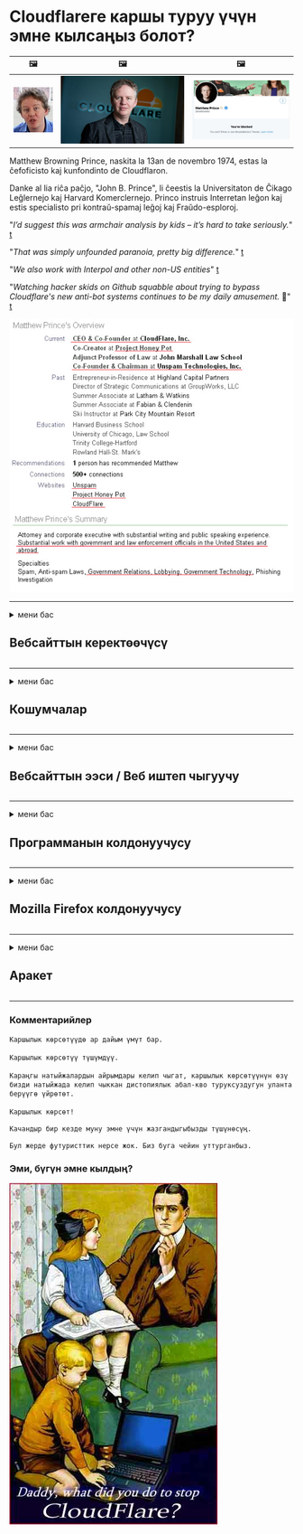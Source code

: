 # Cloudflareге каршы туруу үчүн эмне кылсаңыз болот?

| 🖼 | 🖼 | 🖼 |
| --- | --- | --- |
| ![](../image/matthew_prince_teen.jpg) | ![](../image/matthew_prince.jpg) | ![](../image/blockedbymatthewprince.jpg) |


Matthew Browning Prince, naskita la 13an de novembro 1974, estas la ĉefoficisto kaj kunfondinto de Cloudflaron.

Danke al lia riĉa paĉjo, "John B. Prince", li ĉeestis la Universitaton de Ĉikago Leĝlernejo kaj Harvard Komerclernejo.
Princo instruis Interretan leĝon kaj estis specialisto pri kontraŭ-spamaj leĝoj kaj Fraŭdo-esploroj.


"*I’d suggest this was armchair analysis by kids – it’s hard to take seriously.*" [t](https://www.theguardian.com/technology/2015/nov/19/cloudflare-accused-by-anonymous-helping-isis)

"*That was simply unfounded paranoia, pretty big difference.*"  [t](https://twitter.com/xxdesmus/status/992757936123359233)

"*We also work with Interpol and other non-US entities*" [t](https://twitter.com/eastdakota/status/1203028504184360960)

"*Watching hacker skids on Github squabble about trying to bypass Cloudflare's new anti-bot systems continues to be my daily amusement.* 🍿" [t](https://twitter.com/eastdakota/status/1273277839102656515)


![](../image/whoismp.jpg)

---


<details>
<summary>мени бас

## Вебсайттын керектөөчүсү
</summary>


- Эгер сизге жаккан веб-сайт Cloudflare колдонуп жатса, аларга Cloudflare колдонбогула деп айтыңыз.
  - Фейсбук, Реддит, Твиттер же Мастодон сыяктуу социалдык тармактарда ышкыруунун эч кандай айырмасы жок. [Иш-аракеттер хэштегдерге караганда катуу.](https://twitter.com/phyzonloop/status/1274132092490862594)
  - Өзүңүздү пайдалуу кылгыңыз келсе, веб-сайттын ээси менен байланышууга аракет кылыңыз.

[Cloudflare билдирди](https://github.com/Eloston/ungoogled-chromium/issues/783):
```
Администраторлор менен байланышкан белгилүү бир кызматтар же сайттар боюнча байланышып, тажрыйба алмашууңузду сунуштайбыз.
```

[Эгер сиз сурабасаңыз, вебсайт ээси бул көйгөйдү эч качан билбейт.](../PEOPLE.md)

![](../image/liberapay.jpg)

[Ийгиликтүү мисал](https://counterpartytalk.org/t/turn-off-cloudflare-on-counterparty-co-plz/164/5).<br>
Сизде көйгөй барбы? [Үнүңдү азыр көтөр.](https://github.com/maraoz/maraoz.github.io/issues/1) Төмөндө келтирилген мисал.

```
Сиз жөн гана корпоративдик цензурага жана жапырт көзөмөлдөөгө жардам берип жатасыз.
http://crimeflare.eu.org
```

```
Веб баракчаңыз CloudFlare купуялыгын бузган жеке дубал бакчасында жайгашкан.
http://crimeflare.eu.org
```

- Бир аз убакыт бөлүп, вебсайттын купуялык саясатын окуп чыгыңыз.
  - эгер вебсайт Cloudflare артында болсо же вебсайт Cloudflare менен байланышкан кызматтарды колдонуп жатса.

Ал жерде "Cloudflare" эмне экендигин түшүндүрүп, Cloudflare менен дайындарыңызды бөлүшүү үчүн уруксат сураңыз. Эгер аткарылбаса, ишенимдин бузулушуна алып келет жана каралып жаткан веб-сайттан алыс болуш керек.

[Купуялык саясатынын алгылыктуу мисалы бул жерде](https://archive.is/bDlTz) ("Subprocessors" > "Entity Name")

```
Мен сиздин купуялуулук саясатыңызды окуп чыктым жана Cloudflare сөзүн таба албай жатам.
Менин маалыматтарымды Cloudflare менен камсыз кыла берсеңиз, сиз менен маалымат бөлүшүүдөн баш тартам.
http://crimeflare.eu.org
```

Бул Cloudflare сөзү жок купуялык саясатынын мисалы.
[Liberland Jobs](https://archive.is/daKIr) [privacy policy](https://docsend.com/view/feiwyte):

![](../image/cfwontobey.jpg)

Cloudflareдин жеке купуялык саясаты бар.
[Cloudflare doxxing адамдарды жакшы көрөт.](https://www.reddit.com/r/GamerGhazi/comments/2s64fe/be_wary_reporting_to_cloudflare/)

Вебсайттын катталуу формасы үчүн жакшы мисал келтирилген.
AFAIK, нөлдүк веб-сайт муну жасайт. Аларга ишенесиңби?

```
"XYZ-ге катталуу" баскычын чыкылдатуу менен, сиз биздин тейлөө шарттарына жана купуялуулук жөнүндө билдирүүгө макулдугуңузду билдиресиз.
Сиз дагы Cloudflare менен дайындарыңызды бөлүшүүгө жана cloudflare купуялуулук билдирүүсүнө макулдугуңузду билдиресиз.
Эгер Cloudflare сиздин маалыматыңызды ачыкка чыгарса же биздин серверлерге туташууңузга уруксат бербесе, анда ал биздин күнөөбүз эмес. [*]

[ Кирүү ] [ Мен макул эмесмин ]
```
[*] [PEOPLE.md](../PEOPLE.md)


- Алардын кызматынан пайдаланбоого аракет кылыңыз. Cloudflare сизди көрүп жатканыңызды унутпаңыз.
  - ["I'm in your TLS, sniffin' your passworz"](../image/iminurtls.jpg)

- Башка вебсайтты издөө. Интернетте альтернатива жана оппортунисттер бар!

- Досторуңузду Торду күн сайын колдонууга көндүрүңүз.
  - Анонимдүүлүк ачык интернеттин стандарты болушу керек!
  - [Тор долбоору бул долбоорду жактырбай тургандыгын эске алыңыз.](../HISTORY.md)

</details>

------

<details>
<summary>мени бас

## Кошумчалар
</summary>

- Эгер браузериңиз Firefox, Tor Browser же Ungoogled Chromium болсо, төмөндөгү ушул кошумчалардын бирин колдонуңуз.
  - Башка жаңы кошумча кошууну кааласаңыз, алгач бул жөнүндө сураңыз.


| Аты | Иштеп чыгуучу | Колдоо | Бөгөттөй алат | Билдире алат | Chrome |
| -------- | -------- | -------- | -------- | -------- | -------- |
| [Bloku Cloudflaron MITM-Atakon](../subfiles/about.bcma.md) | #Addon | [ ? ](http://crimeflare.eu.org/) | **Ооба**     | **Ооба**     |  **Ооба** |
| [Ĉu ligoj estas vundeblaj al MITM-atako?](../subfiles/about.ismm.md) | #Addon | [ ? ](http://crimeflare.eu.org/) | Жок     | **Ооба**     |  **Ооба** |
| [Ĉu ĉi tiuj ligoj blokos Tor-uzanton?](../subfiles/about.isat.md) | #Addon | [ ? ](http://crimeflare.eu.org/) | Жок     | **Ооба**     |  **Ооба** |
| [Block Cloudflare MITM Attack](https://trac.torproject.org/projects/tor/attachment/ticket/24351/block_cloudflare_mitm_attack-1.0.14.1-an%2Bfx.xpi)<br>[**DELETED BY TOR PROJECT**](../HISTORY.md) | nullius | [ ? ](../tool/block_cloudflare_mitm_fx), [Link](http://crimeflare.eu.org/) | **Ооба**     | **Ооба**     |  Жок |
| [TPRB](http://sw.nnpaefp7pkadbxxkhz2agtbv2a4g5sgo2fbmv3i7czaua354334uqqad.onion/) | Sw | [ ? ](http://sw.nnpaefp7pkadbxxkhz2agtbv2a4g5sgo2fbmv3i7czaua354334uqqad.onion/) | **Ооба**     | **Ооба**     |  Жок |
| [Detect Cloudflare](https://addons.mozilla.org/en-US/firefox/addon/detect-cloudflare/) | Frank Otto | [ ? ](https://github.com/traktofon/cf-detect) | Жок     | **Ооба**     |  Жок |
| [True Sight](https://addons.mozilla.org/en-US/firefox/addon/detect-cloudflare-plus/) | claustromaniac | [ ? ](https://github.com/claustromaniac/detect-cloudflare-plus) | Жок     | **Ооба**     |  Жок |
| [Which Cloudflare datacenter am I visiting?](https://addons.mozilla.org/en-US/firefox/addon/cf-pop/) | 依云 | [ ? ](https://github.com/lilydjwg/cf-pop) | Жок     | **Ооба**     |  Жок |


- "Decentraleyes" "CDNJS (Cloudflare)" менен туташууну токтото алат.
  - Көптөгөн сурамдардын тармактарга жетүүсүнө жол бербейт жана сайттардын бузулуп калбашы үчүн жергиликтүү файлдарды тейлейт.
  - Иштеп чыгуучу жооп берди: "[very concerning indeed](https://github.com/Synzvato/decentraleyes/issues/236#issuecomment-352049501)", "[widespread usage severely centralizes the web](https://github.com/Synzvato/decentraleyes/issues/251#issuecomment-366752049)"

- [Cloudflare тастыктамасын Тастыктамалар Борборунан (CA) алып салсаңыз же ишенбесеңиз болот.](https://www.ssl.com/how-to/remove-root-certificate-firefox/)

</details>

------

<details>
<summary>мени бас

## Вебсайттын ээси / Веб иштеп чыгуучу
</summary>


![](../image/word_cloudflarefree.jpg)

- Cloudflare чечимин колдонбоңуз, Мезгил.
  - Андан да жакшы нерсе жасай аласыз, туурабы? [Бул жерде Cloudflare жазылууларын, пландарын, домендерин же каттоо эсептерин кантип алып салуу керек.](https://support.cloudflare.com/hc/en-us/articles/200167776-Removing-subscriptions-plans-domains-or-accounts)

| 🖼 | 🖼 |
| --- | --- |
| ![](../image/htmlalertcloudflare.jpg) | ![](../image/htmlalertcloudflare2.jpg) |

- Көбүрөөк кардарларды каалайсызбы? Сиз эмне кылышты билесиз. Ишара "жогору сапта".
  - [Салам, сиз "Биз сиздин купуялуулугуңузга олуттуу мамиле кылабыз" деп жазгансыз, бирок менде "Ката 403 Тыюу салынган белгисиз прокси уруксат берилбейт" деген жазуу пайда болду.](https://it.slashdot.org/story/19/02/19/0033255/stop-saying-we-take-your-privacy-and-security-seriously) Эмне үчүн Tor Or VPNди жаап жатасыз? Эмне үчүн убактылуу электрондук каттарды бөгөттөп жатасыз?

![](../image/anonexist.jpg)

- Cloudflareди колдонуу үзгүлтүккө учуроо мүмкүнчүлүгүн жогорулатат. Эгер сервер иштебей калса же Cloudflare иштебей калса, кирүүчүлөр веб-сайтыңызга кире алышпайт.
  - [Чын эле Cloudflare эч качан ылдый түшпөйт деп ойлодуңуз беле?](https://www.ibtimes.com/cloudflare-down-not-working-sites-producing-504-gateway-timeout-errors-2618008) [Another](https://twitter.com/Jedduff/status/1097875615997399040) [sample](https://twitter.com/search?f=tweets&vertical=default&q=Cloudflare%20is%20having%20problems). [Need more](../PEOPLE.md)?

![](../image/cloudflareinternalerror.jpg)

- "API кызматы", "программаны жаңыртуу сервери" же "RSS каналы" прокси кылуу үчүн Cloudflare колдонуп, кардарыңызга зыян келтирет. Кардар сизге чалып, "мындан ары сиздин APIңизди колдоно албайм" деди, сиз эмне болуп жаткандыгы жөнүндө эч нерсе билбейсиз. Cloudflare кардарыңызды унчукпай бөгөп коё алат. Сиздин оюңузча, бул жакшыбы?
  - Көптөгөн RSS кардары жана RSS Reader онлайн кызматы бар. Эгер адамдар жазылууга мүмкүнчүлүк бербей жатсаңыз, анда эмне үчүн RSS түрмөгүн жарыялап жатасыз?

![](../image/rssfeedovercf.jpg)

- Сизге HTTPS сертификаты керекпи? "Келгиле, Шифрлөөнү" колдонуңуз же жөн гана CA компаниясынан сатып алыңыз.

- Сизге DNS сервери керекпи? Өзүңүздүн серверди орното албай жатасызбы? Алар жөнүндө эмне айтууга болот?: [Hurricane Electric Free DNS](https://dns.he.net/), [Dyn.com](https://dyn.com/dns/), [1984 Hosting](https://www.1984hosting.com/), [Afraid.Org (TOR колдонсоңуз, администратор сиздин каттоо эсебиңизди жок кылат)](https://freedns.afraid.org/)
  - [Alternativoj al DNS](../subfiles/alternative.domaindns.md)

- Хостинг кызматын издеп жатасызбы? Акысыз гана? Алар жөнүндө эмне айтууга болот?: [Onion Service](http://vww6ybal4bd7szmgncyruucpgfkqahzddi37ktceo3ah7ngmcopnpyyd.onion/en/security/network-security/tor/onionservices-best-practices), [Free Web Hosting Area](https://freewha.com/), [Autistici/Inventati Web Site Hosting](https://www.autinv5q6en4gpf4.onion/services/website), [Github Pages](https://pages.github.com/), [Surge](https://surge.sh/)
  - [Cloudflare альтернатива](../subfiles/alternative.cloudflare.md)

- Сиз "cloudflare-ipfs.com" колдонуп жатасызбы? [Cloudflare IPFSдин жаман экендигин билесизби?](../PEOPLE.md)

- Сервериңизге OWASP жана Fail2Ban сыяктуу Веб тиркеме Firewall орнотуп, аны туура конфигурациялаңыз.
  - Торду бөгөттөө чечим эмес. Кичинекей жаман колдонуучулар үчүн эле баардыгын жазалабаңыз.

- "Cloudflare Warp" колдонуучуларынын веб-сайтыңызга кирүүсүн багыттоо же бөгөт коюу. Мүмкүнчүлүгүңүз болсо, бир себеп келтирип бериңиз.

> IP тизмеси: "[Cloudflare учурдагы IP диапазондору](cloudflare_inc/)"

> A: Жөн гана аларды тосуп коюңуз

```
server {
...
deny 173.245.48.0/20;
deny 103.21.244.0/22;
deny 103.22.200.0/22;
deny 103.31.4.0/22;
deny 141.101.64.0/18;
deny 108.162.192.0/18;
deny 190.93.240.0/20;
deny 188.114.96.0/20;
deny 197.234.240.0/22;
deny 198.41.128.0/17;
deny 162.158.0.0/15;
deny 104.16.0.0/12;
deny 172.64.0.0/13;
deny 131.0.72.0/22;
deny 2400:cb00::/32;
deny 2606:4700::/32;
deny 2803:f800::/32;
deny 2405:b500::/32;
deny 2405:8100::/32;
deny 2a06:98c0::/29;
deny 2c0f:f248::/32;
...
}
```

> B: Эскертүү барагына багыттоо

```
http {
...
geo $iscf {
default 0;
173.245.48.0/20 1;
103.21.244.0/22 1;
103.22.200.0/22 1;
103.31.4.0/22 1;
141.101.64.0/18 1;
108.162.192.0/18 1;
190.93.240.0/20 1;
188.114.96.0/20 1;
197.234.240.0/22 1;
198.41.128.0/17 1;
162.158.0.0/15 1;
104.16.0.0/12 1;
172.64.0.0/13 1;
131.0.72.0/22 1;
2400:cb00::/32 1;
2606:4700::/32 1;
2803:f800::/32 1;
2405:b500::/32 1;
2405:8100::/32 1;
2a06:98c0::/29 1;
2c0f:f248::/32 1;
}
...
}

server {
...
if ($iscf) {rewrite ^ https://example.com/cfwsorry.php;}
...
}

<?php
header('HTTP/1.1 406 Not Acceptable');
echo <<<CLOUDFLARED
Thank you for visiting ourwebsite.com!<br />
We are sorry, but we can't serve you because your connection is being intercepted by Cloudflare.<br />
Please read http://crimeflare.eu.org for more information.<br />
CLOUDFLARED;
die();
```

- Tor Onion Service же I2P insite орнотуп, эгер эркиндикке ишенсеңиз жана белгисиз колдонуучуларды кабыл алсаңыз.

- Clearnet / Tor башка веб-сайт операторлорунан кеңеш сураңыз жана белгисиз досторду табыңыз!

</details>

------

<details>
<summary>мени бас

## Программанын колдонуучусу
</summary>


- Discord CloudFlare колдонуп жатат. Альтернатива? Биз сунуштайбыз [**Briar** (Android)](https://f-droid.org/en/packages/org.briarproject.briar.android/), [Ricochet (PC)](https://ricochet.im/), [Tox + Tor (Android/PC)](https://tox.chat/download.html)
  - Briar Tor демонсун камтыйт, андыктан Orbotту орнотуунун кажети жок.
  - Qwtch иштеп чыгуучулары, Ачык Купуялык, stop_cloudflare долбоорун эскертүүсүз git кызматынан жок кылышты.

- Эгер сиз Debian GNU / Linux же кандайдыр бир туунду колдонсоңуз, жазылыңыз: [bug #831835](https://bugs.debian.org/cgi-bin/bugreport.cgi?bug=831835). Эгер мүмкүн болсо, патчту текшерип, тейлөөчүгө аны кабыл алуу керекпи же жокпу, туура жыйынтык чыгарууга жардам бериңиз.

- Бул браузерлерди ар дайым сунуштаңыз.

| Аты | Иштеп чыгуучу | Колдоо | Комментарий |
| -------- | -------- | -------- | -------- |
| [Ungoogled-Chromium](https://ungoogled-software.github.io/ungoogled-chromium-binaries/) | Eloston | [ ? ](https://github.com/Eloston/ungoogled-chromium) | PC (Win, Mac, Linux)  _!Tor_ |
| [Bromite](https://www.bromite.org/fdroid) | Bromite | [ ? ](https://github.com/bromite/bromite/issues) | Android  _!Tor_ |
| [Tor Browser](https://www.torproject.org/download/) | Tor Project | [ ? ](https://support.torproject.org/) | PC (Win, Mac, Linux)  _Tor_|
| [Tor Browser Android](https://www.torproject.org/download/) | Tor Project | [ ? ](https://support.torproject.org/) | Android  _Tor_|
| [Onion Browser](https://itunes.apple.com/us/app/onion-browser/id519296448?mt=8) | Mike Tigas | [ ? ](https://github.com/OnionBrowser/OnionBrowser/issues) | Apple iOS  _Tor_|
| [GNU/Icecat](https://www.gnu.org/software/gnuzilla/) | GNU | [ ? ](https://www.gnu.org/software/gnuzilla/) | PC (Linux) |
| [IceCatMobile](https://f-droid.org/en/packages/org.gnu.icecat/) | GNU | [ ? ](https://lists.gnu.org/mailman/listinfo/bug-gnuzilla) | Android |
| [Iridium Browser](https://iridiumbrowser.de/about/) | Iridium | [ ? ](https://github.com/iridium-browser/iridium-browser/) | PC (Win, Mac, Linux, OpenBSD) |


Башка программалардын купуялуулугу толук кандуу эмес. Бул Tor браузери "кемчиликсиз" дегенди билдирбейт.
Интернетте жана технологияда 100% коопсуз же 100% жеке эч ким жок.

- Торду колдонууну каалабайсызбы? Tor демону менен каалаган браузерди колдоно аласыз.
  - [Белгилей кетсек, Тор долбоору буга жакпайт.](https://support.torproject.org/tbb/tbb-9/) Эгер мүмкүнчүлүк болсо Tor браузерин колдонуңуз.
- [Tor менен Chromiumду кантип колдонсо болот](../subfiles/chromium_tor.md)


Келгиле, башка программалардын купуялуулугу жөнүндө сүйлөшөлү.

- [Эгер сиз Firefoxту чындап эле колдонушуңуз керек болсо, анда "Firefox ESR" тандаңыз.](https://www.mozilla.org/en-US/firefox/organizations/)
  - [Firefox - тыңчылык программасы](https://spyware.neocities.org/articles/firefox.html)
  - [Firefox сөз эркиндигин четке кагат, сөз эркиндигине тыюу салат](https://web.archive.org/web/20200423010026/https://reclaimthenet.org/firefox-rejects-free-speech-bans-free-speech-commenting-plugin-dissenter-from-its-extensions-gallery/)
  - ["100 ашуун добуш. Программалык камсыздоо компаниясынан карманууну суранып жаткандай ... ушул күнгө чейин программалык камсыздоо өтө эле көп."](https://old.reddit.com/r/firefox/comments/gutdiw/weve_got_work_to_do_the_mozilla_blog/fslbbb6/)
  - [Ой, эмне үчүн Firefox менин URL тилкесимде демөөрчүлүк шилтемелерди көрсөтүп жатат?](https://www.reddit.com/r/firefox/comments/jybx2w/uh_why_is_firefox_showing_me_sponsored_links_in/)
  - [Mozilla - денеде шайтан](https://digdeeper.neocities.org/ghost/mozilla.html)

- [Mozilla Cloudflare кызматын колдонуп жүргөнүн эсиңизден чыгарбаңыз.](https://www.robtex.com/dns-lookup/www.mozilla.org) [Алар Cloudflareдин DNS кызматын өз өнүмдөрүндө колдонуп жатышат.](https://www.theregister.co.uk/2018/03/21/mozilla_testing_dns_encryption/)

- [Mozilla бул билеттен расмий түрдө баш тартты.](https://bugzilla.mozilla.org/show_bug.cgi?id=1426618)

- [Firefox Focus тамаша.](https://github.com/mozilla-mobile/focus-android/issues/1743) [Алар телеметрияны өчүрөбүз деп убада беришкен, бирок аны өзгөртүштү.](https://github.com/mozilla-mobile/focus-android/issues/4210)

- [PaleMoon / Basilisk иштеп чыгуучусу Cloudflareди жакшы көрөт.](https://github.com/mozilla-mobile/focus-android/issues/1743#issuecomment-345993097)
  - [Пале Мундун архивдик сервери 18 айдын ичинде кесепеттүү программаны бузуп, жайылтты](https://www.reddit.com/r/privacytoolsIO/comments/cc808y/pale_moons_archive_server_hacked_and_spread/)
  - Ошондой эле ал Tor колдонуучуларын жек көрөт - "[Торго душмандык кылсын. Менин оюмча, көпчүлүк сайттар Торго карата өтө жогорку деңгээлдеги кыянаттык факторун эске алып, ага карата душмандык кылыш керек.](https://github.com/yacy/yacy_search_server/issues/314#issuecomment-565932097)"

- [Waterfoxто "үйгө телефон" көйгөйү бар](https://spyware.neocities.org/articles/waterfox.html)

- [Google Chrome шпиондук программа.](https://www.gnu.org/proprietary/malware-google.en.html)
  - [Google сиздин аракеттериңизди профилдештирет.](https://spyware.neocities.org/articles/chrome.html)

- [SRWare Iron өтө көп телефондорду үйгө туташтырат.](https://spyware.neocities.org/articles/iron.html) Ошондой эле Google домендерине туташат.

- [Brave Browser ак тизмесин Facebook / Twitter трекерлери.](https://www.bleepingcomputer.com/news/security/facebook-twitter-trackers-whitelisted-by-brave-browser/)
  - [Бул жерде дагы маселелер бар.](https://spyware.neocities.org/articles/brave.html)
  - [binance филиалынын ID](https://twitter.com/cryptonator1337/status/1269594587716374528)

- [Microsoft Edge Facebookка колдонуучулардын артынан Flash кодун иштетүүгө мүмкүнчүлүк берет.](https://www.zdnet.com/article/microsoft-edge-lets-facebook-run-flash-code-behind-users-backs/)

- [Vivaldi сиздин купуялыгыңызды сыйлабайт.](https://spyware.neocities.org/articles/vivaldi.html)

- [Opera тыңчы программасынын деңгээли: Абдан жогору](https://spyware.neocities.org/articles/opera.html)

- Apple iOS: [IOS программасын таптакыр колдонбошуңуз керек, негизинен бул кесепеттүү программа.](https://www.gnu.org/proprietary/malware-apple.html)

Ошондуктан биз жогорудагы таблицаны гана сунуш кылабыз. Башка эч нерсе жок.

</details>

------

<details>
<summary>мени бас

## Mozilla Firefox колдонуучусу
</summary>


- "Firefox Nightly" оңдоо деңгээлиндеги маалыматты Mozilla серверлерине баш тартуу ыкмасыз жөнөтөт.
  - [Mozilla серверлери Cloudflare каналында](https://www.digwebinterface.com/?hostnames=www.mozilla.org%0D%0Amozilla.cloudflare-dns.com&type=&ns=resolver&useresolver=8.8.4.4&nameservers=)

- Firefoxко Mozilla серверлерине туташууга тыюу салса болот.
  - [Mozilla саясатынын шаблондору боюнча колдонмо](https://github.com/mozilla/policy-templates/blob/master/README.md)
  - Бул куулук кийинки версияда иштебей калышы мүмкүн экендигин эсиңизден чыгарбаңыз, анткени Mozilla өзүлөрүн ак тизмеге кошууну жакшы көрөт.
  - Аларды толугу менен бөгөт коюу үчүн, брандмауэр жана DNS чыпкасын колдонуңуз.

"`/distribution/policies.json`"

>     "WebsiteFilter": {
> 		"Block": [
> 		"*://*.mozilla.com/*",
> 		"*://*.mozilla.net/*",
> 		"*://*.mozilla.org/*",
> 		"*://webcompat.com/*",
> 		"*://*.firefox.com/*",
> 		"*://*.thunderbird.net/*",
> 		"*://*.cloudflare.com/*"
> 		]
>     },


- ~~Mozilla трекериндеги мүчүлүштүк жөнүндө, аларга Cloudflare колдонбогула деп кабарлаңыз.~~ Bugzilla жөнүндө мүчүлүштүктөр жөнүндө отчет бар болчу. Көпчүлүк адамдар өздөрүнүн көйгөйлөрүн жарыялашкан, бирок ката 2018-жылы администратор тарабынан жашырылган.

- Firefoxто DoH өчүрсөңүз болот.
  - [Firefoxтун демейки DNS камсыздоочусун өзгөртүңүз](../subfiles/change-firefox-dns.md)

![](../image/firefoxdns.jpg)

- [Эгер сиз ISP эмес DNS кызматын колдонгуңуз келсе, OpenNIC Tier2 DNS кызматын же Cloudflare эмес DNS кызматтарын пайдаланууну карап көрүңүз.](https://wiki.opennic.org/start)
![](../image/opennic.jpg)
  - DNS менен Cloudflare бөгөттөө. [Crimeflare DNS](../subfiles/service.publicdns.md)

- Сиз DNS чечүүчү катары Tor колдоно аласыз. [Эгер сиз Tor адиси болбосоңуз, ушул жерден суроо бериңиз.](https://tor.stackexchange.com/)

> **Кантип?**
> 1. Торду жүктөп алып, компьютериңизге орнотуңуз.
> 2. Бул сапты "torrc" файлына кошуңуз.
> DNSPort 127.0.0.1:53
> 3. Торду өчүрүп-күйгүзүңүз.
> 4. Компьютериңиздин DNS серверин "127.0.0.1" кылып орнотуңуз.

</details>

------

<details>
<summary>мени бас

## Аракет
</summary>


- Cloudflare коркунучу жөнүндө айланаңыздагы башкаларга айтып бериңиз.

- [Бул кампаны өркүндөтүүгө жардам бериңиз.](http://crimeflare.eu.org)
  - Тизмелер дагы, ага каршы келтирилген жүйөлөр дагы, деталдары дагы.

- [Cloudflare (жана ушул сыяктуу компаниялар) менен ката кеткен жерде документтештирип, ачыкка чыгарыңыз, ошондо сиз ушул репозиторийди сөзсүз түрдө айтып коюңуз.](http://crimeflare.eu.org) :)

- Демейки шартта Tor колдонуп жаткан адамдардын санын көбөйтүп алыңыз, ошондо алар дүйнөнүн ар кайсы бурчунан көз чаптыра алышат.

- Дүйнөнү Cloudflareден бошотууга арналган социалдык тармактарда жана эт мейкиндигинде топторду баштаңыз.

- Керек болсо, ушул репозиторийдеги ушул топторго шилтеме берсеңиз болот - бул топ катары биргелешип иштөөнү координациялоочу жай болушу мүмкүн.

- [Cloudflare үчүн корпоративдик эмес альтернативдүү альтернатива сунуш кыла турган кызматташууну баштаңыз.](../subfiles/alternative.cloudflare.md)

- Жок дегенде Cloudflareге каршы бир нече катмарлуу коргонууну камсыз кылууга жардам берүүчү альтернатива жөнүндө кабарлаңыз.

- Эгер сиз Cloudflare кардары болсоңуз, купуялык жөндөөлөрүңүздү орнотуп, аларды бузганга чейин күтө туруңуз.
  - [Андан кийин аларды анти-спам / купуялыкты бузуу айыптары менен жоопко тартыңыз.](https://twitter.com/thexpaw/status/1108424723233419264)

- Эгерде сиз Америка Кошмо Штаттарында болсоңуз жана бул веб-сайт банк же бухгалтер болсо, анда Грэмм-Лийч-Блэйли мыйзамы, же Дисктивдүүлүгү бар америкалыктар жөнүндөгү мыйзамга ылайык мыйзамдуу кысым көрсөтүүгө аракет кылыңыз жана өзүңүздүн канчалык деңгээлде экениңизди айтып бериңиз. .

- Эгерде веб-сайт мамлекеттик сайт болсо, анда АКШнын Конституциясынын 1-түзөтүүсүнө ылайык, мыйзамдуу кысым көрсөтүүгө аракет кылыңыз.

- Эгер сиз Европа Бирлигинин жараны болсоңуз, анда Маалыматты коргоонун жалпы жобосуна ылайык жеке маалыматыңызды жөнөтүү үчүн вебсайт менен байланышыңыз. Эгер алар сизге маалымат берүүдөн баш тартышса, анда бул мыйзам бузуу болуп саналат.

- Веб-сайтында кызмат сунуштайбыз деген компаниялар үчүн керектөөчүлөрдүн укугун коргоочу уюмдарга жана BBBге "жалган жарнама" деп кабарлап көрүңүз. Cloudflare веб-сайттарын Cloudflare серверлери тейлешет.

- [МТБ АКШ контекстинде Cloudflare антимонополдук мыйзамды колдонуп, алардын күчүнө кириши үчүн чоңойо баштайт деп болжолдойт.](https://www.itu.int/en/ITU-T/Workshops-and-Seminars/20181218/Documents/Geoff_Huston_Presentation.pdf)

- GNU GPL 4 версиясында, мындай сервистин артында баштапкы кодду сактоого каршы жобо камтылышы мүмкүн деп болжолдонууда, анткени GPLv4 жана андан кийинки программалар үчүн, жок дегенде, баштапкы код Tor колдонуучуларын басмырлабаган каражат аркылуу жеткиликтүү болот.

- [Se vi uzas Mastodon bonvolu sekvi la konton Mitigator](../subfiles/service.altlink.md).

</details>

------

### Комментарийлер

```
Каршылык көрсөтүүдө ар дайым үмүт бар.

Каршылык көрсөтүү түшүмдүү.

Караңгы натыйжалардын айрымдары келип чыгат, каршылык көрсөтүүнүн өзү бизди натыйжада келип чыккан дистопиялык абал-кво туруксуздугун уланта берүүгө үйрөтөт.

Каршылык көрсөт!
```

```
Качандыр бир кезде муну эмне үчүн жазгандыгыбызды түшүнөсүң.
```

```
Бул жерде футуристтик нерсе жок. Биз буга чейин уттурганбыз.
```

### Эми, бүгүн эмне кылдың?


![](../image/stopcf.jpg)

